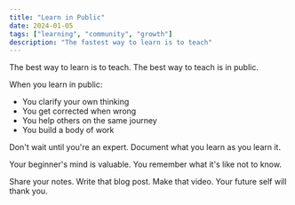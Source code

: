 ```yaml
---
title: "Learn in Public"
date: 2024-01-05
tags: ["learning", "community", "growth"]
description: "The fastest way to learn is to teach"
---
```


The best way to learn is to teach. The best way to teach is in public.

When you learn in public:
- You clarify your own thinking
- You get corrected when wrong
- You help others on the same journey
- You build a body of work

Don't wait until you're an expert. Document what you learn as you learn it.

Your beginner's mind is valuable. You remember what it's like not to know.

Share your notes. Write that blog post. Make that video. Your future self will thank you.